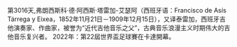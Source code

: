第3016天,弗朗西斯科·德·阿西斯·塔雷加-艾瑟阿（西班牙语：Francisco de Asís Tárrega y Eixea，1852年11月21日－1909年12月15日），又译泰雷加，西班牙吉他演奏家、作曲家，被誉为“近代吉他音乐之父”，古典音乐浪漫主义时期伟大的吉他音乐复兴者。
2022年：第22屆世界盃足球賽在卡達開幕。